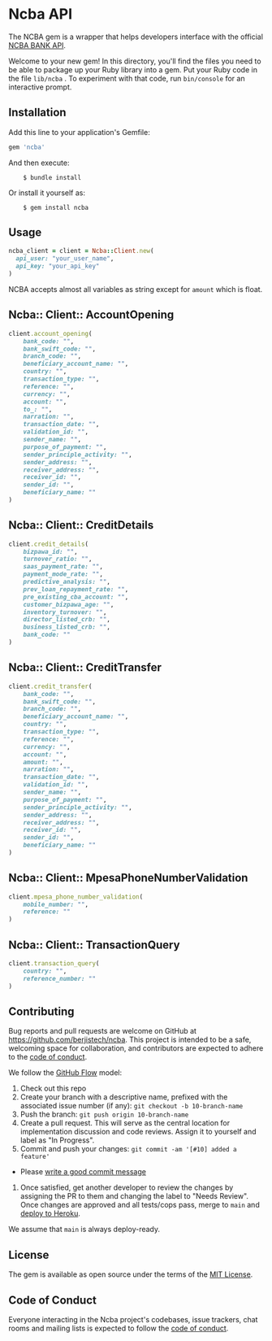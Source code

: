 # Ncba API

The NCBA gem is a wrapper that helps developers interface with the official [NCBA BANK API](http://developers.cbagroup.com:4040/home). 

Welcome to your new gem! In this directory, you'll find the files you need to be able to package up your Ruby library into a gem. Put your Ruby code in the file `lib/ncba` . To experiment with that code, run `bin/console` for an interactive prompt.

## Installation

Add this line to your application's Gemfile:

```ruby
gem 'ncba'
```

And then execute:

```
    $ bundle install
```

Or install it yourself as:

```
    $ gem install ncba
```

## Usage

```ruby
ncba_client = client = Ncba::Client.new(
  api_user: "your_user_name",
  api_key: "your_api_key"
)
```

NCBA accepts almost all variables as string except for `amount` which is float.

## Ncba:: Client:: AccountOpening

```ruby
client.account_opening(
    bank_code: "",
    bank_swift_code: "",
    branch_code: "",
    beneficiary_account_name: "",
    country: "",
    transaction_type: "",
    reference: "",
    currency: "",
    account: "",
    to_: "",
    narration: "",
    transaction_date: "",
    validation_id: "",
    sender_name: "",
    purpose_of_payment: "",
    sender_principle_activity: "",
    sender_address: "",
    receiver_address: "",
    receiver_id: "",
    sender_id: "",
    beneficiary_name: ""
)
```

## Ncba:: Client:: CreditDetails

```ruby
client.credit_details(
    bizpawa_id: "",
    turnover_ratio: "",
    saas_payment_rate: "",
    payment_mode_rate: "",
    predictive_analysis: "",
    prev_loan_repayment_rate: "",
    pre_existing_cba_account: "",
    customer_bizpawa_age: "",
    inventory_turnover: "",
    director_listed_crb: "",
    business_listed_crb: "",
    bank_code: ""
)
```

## Ncba:: Client:: CreditTransfer

```ruby
client.credit_transfer(
    bank_code: "",
    bank_swift_code: "",
    branch_code: "",
    beneficiary_account_name: "",
    country: "",
    transaction_type: "",
    reference: "",
    currency: "",
    account: "",
    amount: "",
    narration: "",
    transaction_date: "",
    validation_id: "",
    sender_name: "",
    purpose_of_payment: "",
    sender_principle_activity: "",
    sender_address: "",
    receiver_address: "",
    receiver_id: "",
    sender_id: "",
    beneficiary_name: ""
)
```

## Ncba:: Client:: MpesaPhoneNumberValidation

```ruby
client.mpesa_phone_number_validation(
    mobile_number: "",
    reference: ""
)
```

## Ncba:: Client:: TransactionQuery

```ruby
client.transaction_query(
    country: "",
    reference_number: ""
)
```

<!-- ## Development

After checking out the repo, run `bin/setup` to install dependencies. Then, run `rake spec` to run the tests. You can also run `bin/console` for an interactive prompt that will allow you to experiment.

To install this gem onto your local machine, run `bundle exec rake install` . To release a new version, update the version number in `version.rb` , and then run `bundle exec rake release` , which will create a git tag for the version, push git commits and the created tag, and push the `.gem` file to [rubygems.org](https://rubygems.org). -->

## Contributing

Bug reports and pull requests are welcome on GitHub at https://github.com/berjistech/ncba. This project is intended to be a safe, welcoming space for collaboration, and contributors are expected to adhere to the [code of conduct](https://github.com/berjistech/ncba/blob/main/CODE_OF_CONDUCT.md).

We follow the [GitHub Flow](https://guides.github.com/introduction/flow/index.html) model:

1. Check out this repo
1. Create your branch with a descriptive name, prefixed with the associated issue number (if any): `git checkout -b 10-branch-name`
1. Push the branch: `git push origin 10-branch-name`
1. Create a pull request. This will serve as the central location for implementation discussion and code reviews. Assign it to yourself and label as "In Progress".
1. Commit and push your changes: `git commit -am '[#10] added a feature'`
  + Please [write a good commit message](https://github.com/torvalds/subsurface/blob/f019f9453f93878f133cf9be1f480ce114ee2d1b/README#L87)
1. Once satisfied, get another developer to review the changes by assigning the PR to them and changing the label to "Needs Review". Once changes are approved and all tests/cops pass, merge to `main` and [deploy to Heroku](https://github.com/skyverge/shopstorm-app/wiki/Deploying%20to%20Heroku).

We assume that `main` is always deploy-ready.

## License

The gem is available as open source under the terms of the [MIT License](https://opensource.org/licenses/MIT).

## Code of Conduct

Everyone interacting in the Ncba project's codebases, issue trackers, chat rooms and mailing lists is expected to follow the [code of conduct](https://github.com/berjistech/ncba/blob/main/CODE_OF_CONDUCT.md).

